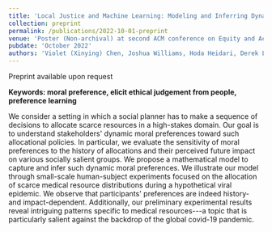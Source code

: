 ```yaml
---
title: 'Local Justice and Machine Learning: Modeling and Inferring Dynamic Ethical Preferences around High-stakes Allocations'
collection: preprint
permalink: /publications/2022-10-01-preprint
venue: 'Poster (Non-archival) at second ACM conference on Equity and Access in Algorithms, Mechanisms, and Optimization (EAAMO 2022)'
pubdate: 'October 2022'
authors: 'Violet (Xinying) Chen, Joshua Williams, Hoda Heidari, Derek Leben'
---
```


Preprint available upon request

**Keywords: moral preference, elicit ethical judgement from people, preference learning**

We consider a setting in which a social planner has to make a sequence of decisions to allocate scarce resources in a high-stakes domain. Our goal is to understand stakeholders' dynamic moral preferences toward such allocational policies. In particular, we evaluate the sensitivity of moral preferences to the history of allocations and their perceived future impact on various socially salient groups.  We propose a mathematical model to capture and infer such dynamic moral preferences. We illustrate our model through small-scale human-subject experiments focused on the allocation of scarce medical resource distributions during a hypothetical viral epidemic. We observe that participants' preferences are indeed history- and impact-dependent. Additionally, our preliminary experimental results reveal intriguing patterns specific to medical resources---a topic that is particularly salient against the backdrop of the global covid-19 pandemic.
